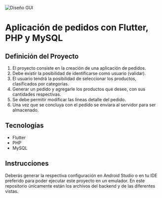 ![Diseño GUI](https://i.imgur.com/IslPugN.png "Diseño GUI")
# Aplicación de pedidos con Flutter, PHP y MySQL

## Definición del Proyecto

1. El proyecto consiste en la creación de una aplicación de pedidos.
2. Debe existir la posibilidad de identificarse como usuario (validar).
3. El usuario tendrá la posibilidad de seleccionar los productos, clasificados por categorías.
4. Generar un pedido y agregarle los productos que desee, con sus cantidades respectivas.
5. Se debe permitir modificar las líneas detalle del pedido.
6. Una vez que se concluya con el pedido se enviara al servidor para ser almacenado.

## Tecnologías

- Flutter
- PHP
- MySQL

## Instrucciones

Deberás generar la respectiva configuración en Android Studio o en tu IDE preferido para poder ejecutar este proyecto en un emulador. En este repositorio únicamente están los archivos del backend y de las diferentes vistas.
